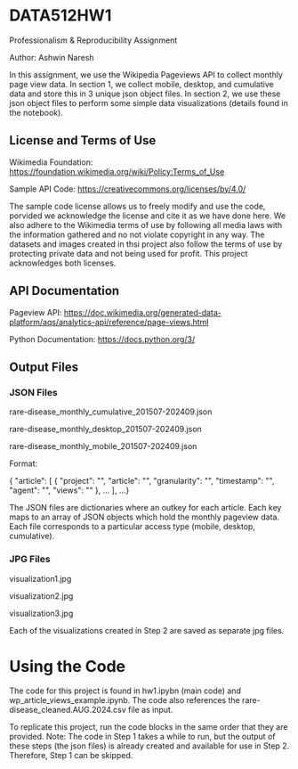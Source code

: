 # DATA512HW1
Professionalism &amp; Reproducibility Assignment

Author: Ashwin Naresh

In this assignment, we use the Wikipedia Pageviews API to collect monthly page view data. In section 1, we collect mobile, desktop, and cumulative data and store this in 3 unique json object files. In section 2, we use these json object files to perform some simple data visualizations (details found in the notebook).

## License and Terms of Use
Wikimedia Foundation: https://foundation.wikimedia.org/wiki/Policy:Terms_of_Use

Sample API Code: https://creativecommons.org/licenses/by/4.0/

The sample code license allows us to freely modify and use the code, porvided we acknowledge the license and cite it as we have done here. We also adhere to the Wikimedia terms of use by following all media laws with the information gathered and no not violate copyright in any way. The datasets and images created in thsi project also follow the terms of use by protecting private data and not being used for profit. This project acknowledges both licenses.

## API Documentation
Pageview API: https://doc.wikimedia.org/generated-data-platform/aqs/analytics-api/reference/page-views.html

Python Documentation: https://docs.python.org/3/

## Output Files

### JSON Files
rare-disease_monthly_cumulative_201507-202409.json

rare-disease_monthly_desktop_201507-202409.json

rare-disease_monthly_mobile_201507-202409.json

Format:

{  "article": [    {   "project": "",  "article": "",            "granularity": "",            "timestamp": "",            "agent": "",            "views": ""          },         ...      ], ...}

The JSON files are dictionaries where an outkey for each article. Each key maps to an array of JSON objects which hold the monthly pageview data. Each file corresponds to a particular access type (mobile, desktop, cumulative).

### JPG Files
visualization1.jpg

visualization2.jpg

visualization3.jpg

Each of the visualizations created in Step 2 are saved as separate jpg files.

# Using the Code
The code for this project is found in hw1.ipybn (main code) and wp_article_views_example.ipynb. The code also references the rare-disease_cleaned.AUG.2024.csv file as input.

To replicate this project, run the code blocks in the same order that they are provided. Note: The code in Step 1 takes a while to run, but the output of these steps (the json files) is already created and available for use in Step 2. Therefore, Step 1 can be skipped.

